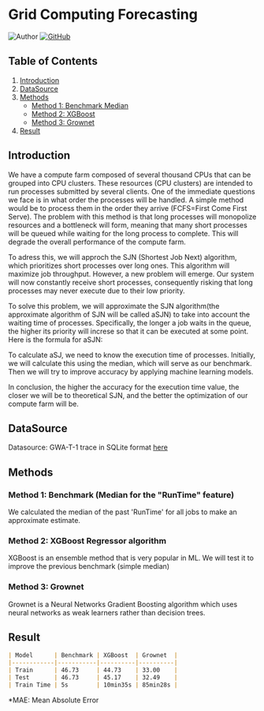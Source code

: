# Grid Computing Forecasting

![Author](https://img.shields.io/badge/Author-Ahmed%20Ait_Ouazzou-brightgreen)
[![GitHub](https://img.shields.io/badge/GitHub-Follow%20Me-lightgrey)](https://github.com/ahmedaao)


## Table of Contents

1. [Introduction](#introduction)
2. [DataSource](#datasource)
3. [Methods](#methods)
    - [Method 1: Benchmark Median](#method-1-benchmark-median)
    - [Method 2: XGBoost](#method-2-xgboost)
    - [Method 3: Grownet](#grownet)
4. [Result](#result)


## Introduction
We have a compute farm composed of several thousand CPUs that can be grouped into CPU clusters. These resources (CPU clusters) are intended to run processes submitted by several clients. One of the immediate questions we face is in what order the processes will be handled. A simple method would be to process them in the order they arrive (FCFS=First Come First Serve). The problem with this method is that long processes will monopolize resources and a bottleneck will form, meaning that many short processes will be queued while waiting for the long process to complete. This will degrade the overall performance of the compute farm. 

To adress this, we will approch the SJN (Shortest Job Next) algorithm, which prioritizes short processes over long ones. This algorithm will maximize job throughput. However, a new problem will emerge. Our system will now constantly receive short processes, consequently risking that long processes may never execute due to their low priority. 

To solve this problem, we will approximate the SJN algorithm(the approximate algorithm of SJN will be called aSJN) to take into account the waiting time of processes. Specifically, the longer a job waits in the queue, the higher its priority will increse so that it can be executed at some point. Here is the formula for aSJN: 

To calculate aSJ, we need to know the execution time of processes. Initially, we will calculate this using the median, which will serve as our benchmark. Then we will try to improve accuracy by applying machine learning models. 

In conclusion, the higher the accuracy for the execution time value, the closer we will be to theoretical SJN, and the better the optimization of our compute farm will be.


## DataSource
Datasource: GWA-T-1 trace in SQLite format [here](http://gwa.ewi.tudelft.nl/datasets/gwa-t-1-das2)


## Methods

### Method 1: Benchmark (Median for the "RunTime" feature)
We calculated the median of the past 'RunTime' for all jobs to make an approximate estimate.

### Method 2: XGBoost Regressor algorithm
XGBoost is an ensemble method that is very popular in ML. We will test it to improve the previous benchmark (simple median)  

### Method 3: Grownet
Grownet is a Neural Networks Gradient Boosting algorithm which uses neural networks as weak learners rather than decision trees. 


## Result
```markdown
| Model      | Benchmark | XGBoost  | Grownet  |
|------------|-----------|----------|----------| 
| Train      | 46.73     | 44.73    | 33.00    |
| Test       | 46.73     | 45.17    | 32.49    |
| Train Time | 5s        | 10min35s | 85min28s |
```
*MAE: Mean Absolute Error
